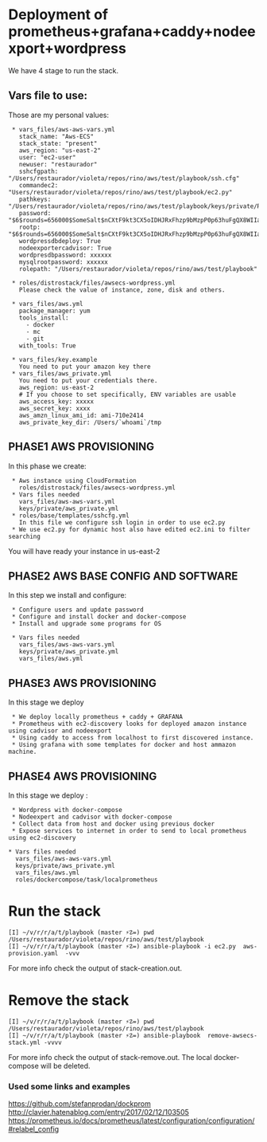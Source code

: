 # Deployment of prometheus+grafana+caddy+nodeexport+wordpress
We have 4 stage to run the stack.

## Vars file to use:
Those are my personal values:

```
 * vars_files/aws-aws-vars.yml
   stack_name: "Aws-ECS"
   stack_state: "present"
   aws_region: "us-east-2"
   user: "ec2-user"
   newuser: "restaurador"
   sshcfgpath: "/Users/restaurador/violeta/repos/rino/aws/test/playbook/ssh.cfg"
   commandec2: "Users/restaurador/violeta/repos/rino/aws/test/playbook/ec2.py"
   pathkeys: "/Users/restaurador/violeta/repos/rino/aws/test/playbook/keys/private/RINO_OHIO.pem"
   password: "$6$rounds=656000$SomeSalt$nCXtF9kt3CX5oIDHJRxFhzp9bMzpP0p63huFgQX8WIIa5f2XfQ8QVJMhAMM4BAPuCnvnOfMKpCOOiHR/RY0C41"
   rootp: "$6$rounds=656000$SomeSalt$nCXtF9kt3CX5oIDHJRxFhzp9bMzpP0p63huFgQX8WIIa5f2XfQ8QVJMhAMM4BAPuCnvnOfMKpCOOiHR/RY0C41"
   wordpressdbdeploy: True
   nodeexportercadvisor: True
   wordpresdbpassword: xxxxxx
   mysqlrootpassword: xxxxxx
   rolepath: "/Users/restaurador/violeta/repos/rino/aws/test/playbook"

 * roles/distrostack/files/awsecs-wordpress.yml
   Please check the value of instance, zone, disk and others.

 * vars_files/aws.yml
   package_manager: yum
   tools_install:
     - docker
     - mc
     - git
   with_tools: True

 * vars_files/key.example
   You need to put your amazon key there
 * vars_files/aws_private.yml
   You need to put your credentials there.
   aws_region: us-east-2
   # If you choose to set specifically, ENV variables are usable
   aws_access_key: xxxxx
   aws_secret_key: xxxx
   aws_amzn_linux_ami_id: ami-710e2414
   aws_private_key_dir: /Users/`whoami`/tmp

```
## PHASE1 AWS PROVISIONING
In this phase we create:
```
 * Aws instance using CloudFormation
   roles/distrostack/files/awsecs-wordpress.yml
 * Vars files needed
   vars_files/aws-aws-vars.yml
   keys/private/aws_private.yml
 * roles/base/templates/sshcfg.yml
   In this file we configure ssh login in order to use ec2.py
 * We use ec2.py for dynamic host also have edited ec2.ini to filter searching
```

You will have ready your instance in us-east-2


## PHASE2 AWS BASE CONFIG AND SOFTWARE
In this step we install and configure:
```
 * Configure users and update password
 * Configure and install docker and docker-compose
 * Install and upgrade some programs for OS

 * Vars files needed
   vars_files/aws-aws-vars.yml
   keys/private/aws_private.yml
   vars_files/aws.yml
```



## PHASE3 AWS PROVISIONING
In this stage we deploy
```
 * We deploy locally prometheus + caddy + GRAFANA
 * Prometheus with ec2-discovery looks for deployed amazon instance using cadvisor and nodeexport
 * Using caddy to access from localhost to first discovered instance.
 * Using grafana with some templates for docker and host ammazon machine.

```


## PHASE4 AWS PROVISIONING
In this stage we deploy :
```
 * Wordpress with docker-compose
 * Nodeexpert and cadvisor with docker-compose
 * Collect data from host and docker using previous docker
 * Expose services to internet in order to send to local prometheus using ec2-discovery

* Vars files needed
  vars_files/aws-aws-vars.yml
  keys/private/aws_private.yml
  vars_files/aws.yml
  roles/dockercompose/task/localprometheus
```

# Run the stack
```
[I] ~/v/r/r/a/t/playbook (master ⚡☡=) pwd
/Users/restaurador/violeta/repos/rino/aws/test/playbook
[I] ~/v/r/r/a/t/playbook (master ⚡☡=) ansible-playbook -i ec2.py  aws-provision.yaml  -vvv
```
For more info check the output of stack-creation.out.

# Remove the stack
```
[I] ~/v/r/r/a/t/playbook (master ⚡☡=) pwd
/Users/restaurador/violeta/repos/rino/aws/test/playbook
[I] ~/v/r/r/a/t/playbook (master ⚡☡=) ansible-playbook  remove-awsecs-stack.yml -vvvv

````
For more info check the output of stack-remove.out.
The local docker-compose will be deleted.

### Used some links and examples
https://github.com/stefanprodan/dockprom
http://clavier.hatenablog.com/entry/2017/02/12/103505
https://prometheus.io/docs/prometheus/latest/configuration/configuration/#relabel_config
